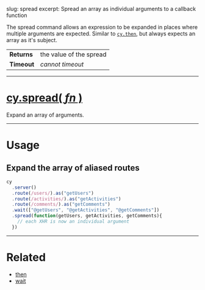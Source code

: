 slug: spread
excerpt: Spread an array as individual arguments to a callback function

The spread command allows an expression to be expanded in places where multiple arguments are expected. Similar to [`cy.then`](https://on.cypress.io/api/then), but always expects an array as it's subject.

| | |
|--- | --- |
| **Returns** | the value of the spread |
| **Timeout** | *cannot timeout* |

***

# [cy.spread( *fn* )](#usage)

Expand an array of arguments.

***

# Usage

## Expand the array of aliased routes

```javascript
cy
  .server()
  .route(/users/).as("getUsers")
  .route(/activities/).as("getActivities")
  .route(/comments/).as("getComments")
  .wait(["@getUsers", "@getActivities", "@getComments"])
  .spread(function(getUsers, getActivities, getComments){
    // each XHR is now an individual argument
  })
```

***

# Related

- [then](https://on.cypress.io/api/then)
- [wait](https://on.cypress.io/api/wait)
